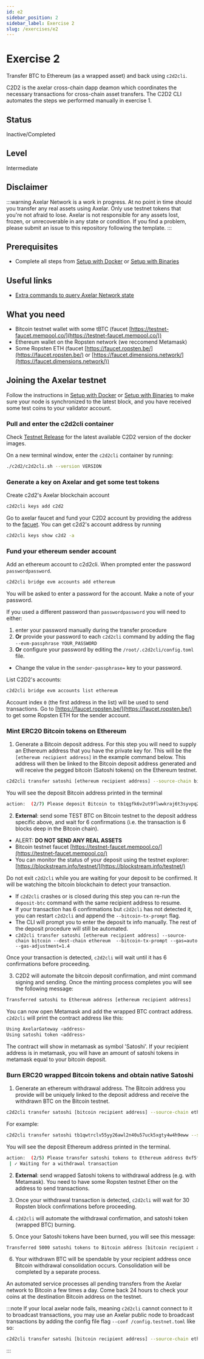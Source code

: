 ```yaml
---
id: e2
sidebar_position: 2
sidebar_label: Exercise 2
slug: /exercises/e2
---
```


# Exercise 2
Transfer BTC to Ethereum (as a wrapped asset) and back using `c2d2cli`.

C2D2 is the axelar cross-chain dapp deamon which coordinates the necessary transactions for cross-chain asset transfers.
The C2D2 CLI automates the steps we performed manually in exercise 1.

## Status
Inactive/Completed

## Level
Intermediate

## Disclaimer
:::warning
Axelar Network is a work in progress. At no point in time should you transfer any real assets using Axelar. Only use testnet tokens that you're not afraid to lose. Axelar is not responsible for any assets lost, frozen, or unrecoverable in any state or condition. If you find a problem, please submit an issue to this repository following the template.
:::

## Prerequisites
- Complete all steps from [Setup with Docker](/setup-docker) or [Setup with Binaries](/setup-binaries)

## Useful links
- [Extra commands to query Axelar Network state](/extra-commands)

## What you need
- Bitcoin testnet wallet with some tBTC (faucet [https://testnet-faucet.mempool.co/](https://testnet-faucet.mempool.co/))
- Ethereum wallet on the Ropsten network (we reccomend Metamask)
- Some Ropsten ETH (faucet [https://faucet.ropsten.be/](https://faucet.ropsten.be/) or [https://faucet.dimensions.network/](https://faucet.dimensions.network/))

## Joining the Axelar testnet

Follow the instructions in [Setup with Docker](/setup-docker) or [Setup with Binaries](/setup-binaries) to make sure your node is synchronized to the latest block, and you have received some test coins to your validator account.

### Pull and enter the c2d2cli container
Check [Testnet Release](/testnet-releases) for the latest available C2D2 version of the docker images.

On a new terminal window, enter the `c2d2cli` container by running:
```bash
./c2d2/c2d2cli.sh --version VERSION
```

### Generate a key on Axelar and get some test tokens

Create c2d2's Axelar blockchain account
```bash
c2d2cli keys add c2d2
```

Go to axelar faucet and fund your C2D2 account by providing the address to the
[facuet](http://faucet.testnet.axelar.network/). You can get c2d2's account
address by running

```bash
c2d2cli keys show c2d2 -a
```

### Fund your ethereum sender account
Add an ethereum account to c2d2cli. When prompted enter the password `passwordpassword`.
```bash
c2d2cli bridge evm accounts add ethereum
```

You will be asked to enter a password for the account. Make a note of your password.



If you used a different password than `passwordpassword` you will need to either:
1. enter your password manually during the transfer procedure
2. **Or** provide your password to each `c2d2cli` command by adding the flag `--evm-passphrase YOUR_PASSWORD`
3. **Or** configure your password by editing the `/root/.c2d2cli/config.toml` file.
- Change the value in the `sender-passphrase=` key to your password.

List C2D2's accounts:

```bash
c2d2cli bridge evm accounts list ethereum
```

Account index `0` (the first address in the list) will be used to send transactions. Go to [https://faucet.ropsten.be/](https://faucet.ropsten.be/) to get some Ropsten ETH for the sender account.

### Mint ERC20 Bitcoin tokens on Ethereum
1. Generate a Bitcoin deposit address. For this step you will need to supply an Ethereum address that you have the private key for. This will be the `[ethereum recipient address]` in the example command below. This address will then be linked to the Bitcoin deposit address generated and will receive the pegged bitcoin (Satoshi tokens) on the Ethereum testnet.
```bash
c2d2cli transfer satoshi [ethereum recipient address] --source-chain bitcoin --dest-chain ethereum --gas=auto --gas-adjustment=1.4
```

You will see the deposit Bitcoin address printed in the terminal

```bash
action:  (2/7) Please deposit Bitcoin to tb1qgfk6v2ut9flwwkraj6t3syvpq22g0xhh2m73atfe79jv3msjwvzqtpuvfc
```

2. **External**: send some TEST BTC on Bitcoin testnet to the deposit address specific above, and wait for 6 confirmations (i.e. the transaction is 6 blocks deep in the Bitcoin chain).

- ALERT: **DO NOT SEND ANY REAL ASSETS**
- Bitcoin testnet faucet [https://testnet-faucet.mempool.co/](https://testnet-faucet.mempool.co/)
- You can monitor the status of your deposit using the testnet explorer: [https://blockstream.info/testnet/](https://blockstream.info/testnet/)

Do not exit `c2d2cli` while you are waiting for your deposit to be confirmed. It will be watching the bitcoin blockchain to detect your transaction.
- If `c2d2cli` crashes or is closed during this step you can re-run the `deposit-btc` command with the same recipient address to resume.
- If your transaction has 6 confirmations but `c2d2cli` has not detected it, you can restart `c2d2cli` and append the `--bitcoin-tx-prompt` flag.
- The CLI will prompt you to enter the deposit tx info manually. The rest of the deposit procedure will still be automated.
- `c2d2cli transfer satoshi [ethereum recipient address] --source-chain bitcoin --dest-chain ethereum  --bitcoin-tx-prompt --gas=auto --gas-adjustment=1.4`

Once your transaction is detected, `c2d2cli` will wait until it has 6 confirmations before proceeding.

3. C2D2 will automate the bitcoin deposit confirmation, and mint command signing and sending. Once the minting process completes you will see the following message:

```bash
Transferred satoshi to Ethereum address [ethereum recipient address]
```

You can now open Metamask and add the wrapped BTC contract address. `c2d2cli` will print the contract address like this:

```bash
Using AxelarGateway <address>
Using satoshi token <address>
```

The contract will show in metamask as symbol 'Satoshi'. If your recipient address is in metamask, you will have an amount of satoshi tokens in metamask equal to your bitcoin deposit.

### Burn ERC20 wrapped Bitcoin tokens and obtain native Satoshi
1. Generate an ethereum withdrawal address. The Bitcoin address you provide will be uniquely linked to the deposit address and receive the withdrawn BTC on the Bitcoin testnet.

```bash
c2d2cli transfer satoshi [bitcoin recipient address] --source-chain ethereum --dest-chain bitcoin --gas=auto --gas-adjustment=1.4
```

For example:
```bash
c2d2cli transfer satoshi tb1qwtrclv55yy26awl2n40u57uck5xgty4w4h9eww --source-chain ethereum --dest-chain bitcoin --gas=auto --gas-adjustment=1.4
```

You will see the deposit Ethereum address printed in the terminal.

```bash
action:  (2/5) Please transfer satoshi tokens to Ethereum address 0xf5fccEeF24358fE24C53c1963d5d497BCD3ddF48
 | ✓ Waiting for a withdrawal transaction
```

2. **External**: send wrapped Satoshi tokens to withdrawal address (e.g. with Metamask). You need to have some Ropsten testnet Ether on the address to send transactions.


3. Once your withdrawal transaction is detected, `c2d2cli` will wait for 30 Ropsten block confirmations before proceeding.


4. `c2d2cli` will automate the withdrawal confirmation, and satoshi token (wrapped BTC) burning.

5. Once your Satoshi tokens have been burned, you will see this message:

```bash
Transferred 5000 satoshi tokens to Bitcoin address [bitcoin recipient address]
```

6. Your withdrawn BTC will be spendable by your recipient address once Bitcoin withdrawal consolidation occurs. Consolidation will be completed by a separate process.

An automated service processes all pending transfers from the Axelar network to Bitcoin a few times a day. Come back 24 hours to check your coins at the destination Bitcoin address on the testnet.

:::note
If your local axelar node fails, meaning `c2d2cli` cannot connect to it to broadcast transactions, you may use an Axelar public node to broadcast transactions by adding the config file flag `--conf /config.testnet.toml` like so:

```bash
c2d2cli transfer satoshi [bitcoin recipient address] --source-chain ethereum --dest-chain bitcoin --conf /config.testnet.toml --gas=auto --gas-adjustment=1.4
```
:::
